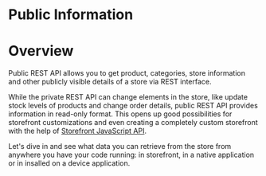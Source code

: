# Public Information

# Overview

Public REST API allows you to get product, categories, store information and other publicly visible details of a store via REST interface. 

While the private REST API can change elements in the store, like update stock levels of products and change order details, public REST API provides information in read-only format. This opens up good possibilities for storefront customizations and even creating a completely custom storefront with the help of [Storefront JavaScript API](#storefront-js-api).

Let's dive in and see what data you can retrieve from the store from anywhere you have your code running: in storefront, in a native application or in insalled on a device application.


